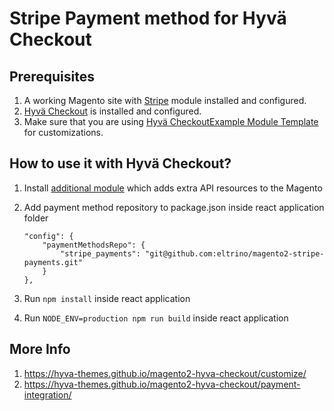 # Stripe Payment method for Hyvä Checkout

## Prerequisites

1. A working Magento site with [Stripe](https://stripe.com/docs/plugins/magento-2/install) module installed and configured.
2. [Hyvä Checkout](https://github.com/hyva-themes/magento2-hyva-checkout) is installed and configured.
3. Make sure that you are using [Hyvä CheckoutExample Module Template](https://github.com/hyva-themes/magento2-checkout-example) for customizations.

## How to use it with Hyvä Checkout?

1. Install [additional module](https://github.com/eltrino/magento2-stripe-payments) which adds extra API resources to the Magento
2. Add payment method repository to package.json inside react application folder 

    ```
    "config": {
        "paymentMethodsRepo": {
            "stripe_payments": "git@github.com:eltrino/magento2-stripe-payments.git"
        }
    },
    ```

3. Run `npm install` inside react application
4. Run `NODE_ENV=production npm run build` inside react application

## More Info
1. https://hyva-themes.github.io/magento2-hyva-checkout/customize/
2. https://hyva-themes.github.io/magento2-hyva-checkout/payment-integration/
